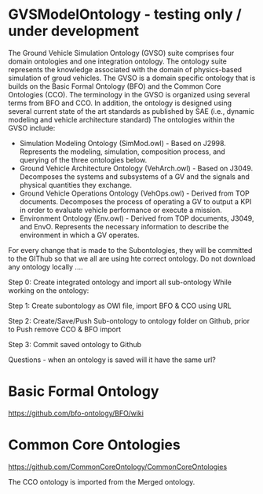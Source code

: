 # GVSModelOntology - testing only / under development
The Ground Vehicle Simulation Ontology (GVSO) suite comprises four domain ontologies and one integration ontology. The ontology suite represents the knowledge associated with the domain of physics-based simulation of groud vehicles. The GVSO is a domain specific ontology that is builds on the Basic Formal Ontology (BFO) and the Common Core Ontologies (CCO). The terminology in the GVSO is organized using several terms from BFO and CCO. In addition, the ontology is designed using several current state of the art standards as published by SAE (i.e.,  dynamic modeling and vehicle architecture standard)  The ontologies within the GVSO include:

* Simulation Modeling Ontology (SimMod.owl) - Based on J2998. Represents the modeling, simulation, composition process, and querying of the three ontologies below.
* Ground Vehicle Architecture Ontology (VehArch.owl) - Based on J3049. Decomposes the systems and subsystems of a GV and the signals and physical quantities they exchange.
* Ground Vehicle Operations Ontology (VehOps.owl) - Derived from TOP documents. Decomposes the process of operating a GV to output a KPI in order to evaluate vehicle performance or execute a mission.
* Environment Ontology (Env.owl) - Derived from TOP documents, J3049, and EnvO. Represents the necessary information to describe the environment in which a GV operates.



For every change that is made to the Subontologies, they will be committed to the GIThub so that we all are using hte correct ontology.
Do not download any ontology locally ....

Step 0: Create integrated ontology and import all sub-ontology
While working on the ontology: 

Step 1: Create subontology as OWl file, import BFO & CCO using URL

Step 2: Create/Save/Push Sub-ontology to ontology folder on Github, prior to Push remove CCO & BFO import 

Step 3: Commit saved ontology to Github

Questions - when an ontology is saved will it have the same url?

# Basic Formal Ontology
https://github.com/bfo-ontology/BFO/wiki


# Common Core Ontologies
https://github.com/CommonCoreOntology/CommonCoreOntologies

The CCO ontology is imported from the Merged ontology. 
